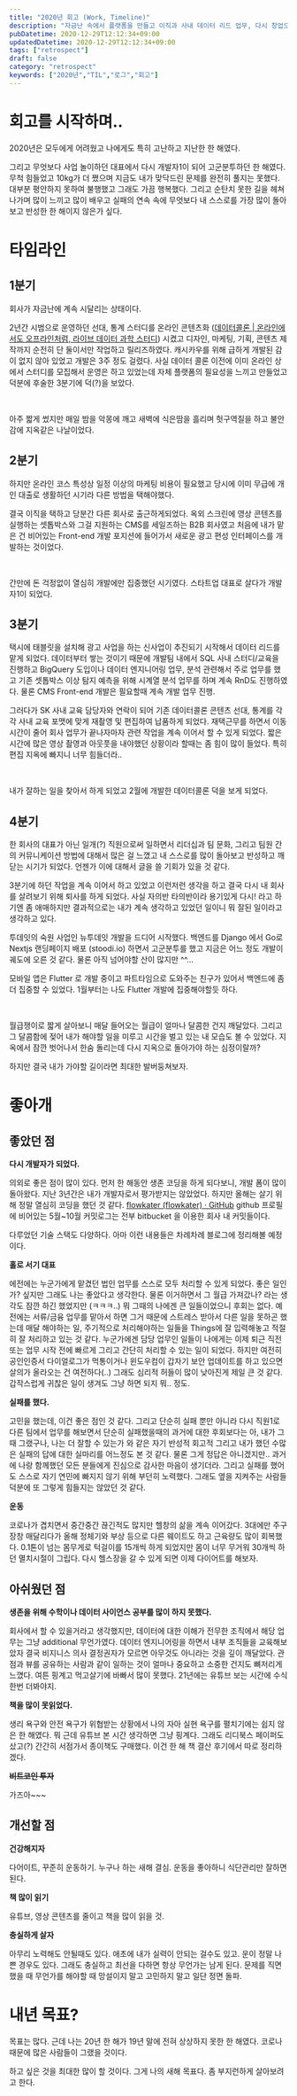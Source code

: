 ```yaml
---
title: "2020년 회고 (Work, Timeline)"
description: "자금난 속에서 플랫폼을 만들고 이직과 사내 데이터 리드 업무, 다시 창업으로 회귀한 2020년의 굴곡과 배운 점을 분기별로 정리하며 그때의 감정과 다음 시즌을 위한 다짐까지 남긴 회고."
pubDatetime: 2020-12-29T12:12:34+09:00
updatedDatetime: 2020-12-29T12:12:34+09:00
tags: ["retrospect"]
draft: false
category: "retrospect"
keywords: ["2020년","TIL","로그","회고"]
---
```


# 회고를 시작하며..

2020년은 모두에게 어려웠고 나에게도 특히 고난하고 지난한 한 해였다.

그리고 무엇보다 사업 놀이하던 대표에서 다시 개발자1이 되어 고군분투하던 한 해였다. 무척 힘들었고 10kg가 더 쪘으며 지금도 내가 맞닥드린 문제를 완전히 풀지는 못했다. 대부분 평안하지 못하여 불행했고 그래도 가끔 행복했다. 그리고 순탄치 못한 길을 헤쳐나가며 많이 느끼고 많이 배우고 실패의 연속 속에 무엇보다 내 스스로를 가장 많이 돌아보고 반성한 한 해이지 않은가 싶다.

# 타임라인

## 1분기

회사가 자금난에 계속 시달리는 상태이다.

2년간 시범으로 운영하던 선대, 통계 스터디를 온라인 콘텐츠화 ([데이터콜론 | 온라인에서도 오프라인처럼, 라이브 데이터 과학 스터디](https://www.datacolon.io/allcourse)) 시켰고 디자인, 마케팅, 기획, 콘텐츠 제작까지 순전히 단 둘이서만 작업하고 릴리즈하였다. 캐시카우를 위해 급하게 개발된 감이 없지 않아 있었고 개발은 3주 정도 걸렸다. 사실 데이터 콜론 이전에 이미 온라인 상에서 스터디를 모집해서 운영은 하고 있었는데 자체 플랫폼의 필요성을 느끼고 만들었고 덕분에 후술한 3분기에 덕(?)을 보았다.

<br />

아주 짧게 썼지만 매일 밤을 악몽에 깨고 새벽에 식은땀을 흘리며 헛구역질을 하고 불안감에 지옥같은 나날이었다.

## 2분기

하지만 온라인 코스 특성상 일정 이상의 마케팅 비용이 필요했고 당시에 이미 무급에 개인 대출로 생활하던 시기라 다른 방법을 택해야했다.

결국 이직을 택하고 당분간 다른 회사로 출근하게되었다. 옥외 스크린에 영상 콘텐츠를 실행하는 셋톱박스와 그걸 지원하는 CMS를 세일즈하는 B2B 회사였고 처음에 내가 맡은 건 비어있는 Front-end 개발 포지션에 들어가서 새로운 광고 편성 인터페이스를 개발하는 것이었다.

<br />

간만에 돈 걱정없이 열심히 개발에만 집중했던 시기였다. 스타트업 대표로 살다가 개발자1이 되었다.

## 3분기

택시에 태블릿을 설치해 광고 사업을 하는 신사업이 추진되기 시작해서 데이터 리드를 맡게 되었다. 데이터부터 쌓는 것이기 때문에 개발팀 내에서 SQL 사내 스터디/교육을 진행하고 BigQuery 도입이나 데이터 엔지니어링 업무, 분석 관련해서 주로 업무를 했고 기존 셋톱박스 이상 탐지 예측을 위해 시계열 분석 업무를 하며 계속 RnD도 진행하였다. 물론 CMS Front-end 개발은 필요할때 계속 개발 업무 진행.

그러다가 SK 사내 교육 담당자와 연락이 되어 기존 데이터콜론 콘텐츠 선대, 통계를 각각 사내 교육 포맷에 맞게 재촬영 및 편집하여 납품하게 되었다. 재택근무를 하면서 이동 시간이 줄어 회사 업무가 끝나자마자 관련 작업을 계속 이어서 할 수 있게 되었다. 짧은 시간에 많은 영상 촬영과 아웃풋을 내야했던 상황이라 할때는 좀 힘이 많이 들었다. 특히 편집 지옥에 빠지니 너무 힘들더라..

<br />

내가 잘하는 일을 찾아서 하게 되었고 2월에 개발한 데이터콜론 덕을 보게 되었다.

## 4분기

한 회사의 대표가 아닌 일개(?) 직원으로써 일하면서 리더십과 팀 문화, 그리고 팀원 간의 커뮤니케이션 방법에 대해서 많은 걸 느꼈고 내 스스로를 많이 돌아보고 반성하고 깨닫는 시기가 되었다. 언젠가 이에 대해서 글을 쓸 기회가 있을 것 같다.

3분기에 하던 작업을 계속 이어서 하고 있었고 이런저런 생각을 하고 결국 다시 내 회사를 살려보기 위해 퇴사를 하게 되었다. 사실 자의반 타의반이라 용기있게 다시! 라고 하기엔 좀 애매하지만 결과적으로는 내가 계속 생각하고 있었던 일이니 뭐 잘된 일이라고 생각하고 있다.

투데잇의 숙원 사업인 뉴투데잇 개발을 드디어 시작했다. 백엔드를 Django 에서 Go로 Nextjs 랜딩페이지 배포 (stoodi.io) 하면서 고군분투를 했고 지금은 어느 정도 개발이 궤도에 오른 것 같다. 물론 아직 넘어야할 산이 많지만 ^^…

모바일 앱은 Flutter 로 개발 중이고 파트타임으로 도와주는 친구가 있어서 백엔드에 좀 더 집중할 수 있었다. 1월부터는 나도 Flutter 개발에 집중해야할듯 하다.

<br />

월급쟁이로 짧게 살아보니 매달 들어오는 월급이 얼마나 달콤한 건지 깨달았다. 그리고 그 달콤함에 젖어 내가 해야할 일을 미루고 시간을 벌고 있는 내 모습도 볼 수 있었다. 지옥에서 잠깐 벗어나서 한숨 돌리는데 다시 지옥으로 돌아가야 하는 심정이랄까?

하지만 결국 내가 가야할 길이라면 최대한 발버둥쳐보자.

# 좋아개

## 좋았던 점

**다시 개발자가 되었다.**

의외로 좋은 점이 많이 있다. 먼저 한 해동안 생존 코딩을 하게 되다보니, 개발 폼이 많이 돌아왔다. 지난 3년간은 내가 개발자로서 평가받지는 않았었다. 하지만 올해는 살기 위해 정말 열심히 코딩을 했던 것 같다. [flowkater (flowkater) · GitHub](https://github.com/flowkater) github 프로필에 비어있는 5월~10월 커밋로그는 전부 bitbucket 을 이용한 회사 내 커밋들이다.

다루었던 기술 스택도 다양하다. 아마 이런 내용들은 차례차례 블로그에 정리해볼 예정이다.

**홀로 서기 대표**

에전에는 누군가에게 맡겼던 법인 업무를 스스로 모두 처리할 수 있게 되었다. 좋은 일인가? 싶지만 그래도 나는 좋았다고 생각한다. 물론 이거하면서 그 월급 가져갔나? 라는 생각도 잠깐 하긴 했었지만 (ㅋㅋㅋ..) 뭐 그때의 나에겐 큰 일들이었으니 후회는 없다. 예전에는 서류/금융 업무를 맡아서 하면 그거 때문에 스트레스 받아서 다른 일을 못하곤 했는데 매달 해야하는 일, 주기적으로 처리해야하는 일들을 Things에 잘 입력해놓고 적절히 잘 처리하고 있는 것 같다. 누군가에겐 담당 업무인 일들이 나에게는 이제 퇴근 직전 또는 업무 시작 전에 빠르게 그리고 간단히 처리할 수 있는 일이 되었다. 하지만 여전히 공인인증서 다이얼로그가 먹통이거나 윈도우컴이 갑자기 보안 업데이트를 하고 있으면 살의가 올라오는 건 여전하다(..) 그래도 심리적 허들이 많이 낮아진게 제일 큰 것 같다. 갑작스럽게 귀찮은 일이 생겨도 그냥 하면 되지 뭐.. 정도.

**실패를 했다.**

고민을 했는데, 이건 좋은 점인 것 같다. 그리고 단순히 실패 뿐만 아니라 다시 직원1로 다른 팀에서 업무를 해보면서 단순히 실패했을때의 과거에 대한 후회보다는 아, 내가 그때 그랬구나, 나는 더 잘할 수 있는가 와 같은 자기 반성적 회고적 그리고 내가 했던 수많은 실패의 답에 대한 실마리를 어느정도 본 것 같다. 물론 그게 정답은 아니겠지만.. 과거에 나랑 함께했던 모든 분들에게 진심으로 감사한 마음이 생기더라. 그리고 실패를 했어도 스스로 자기 연민에 빠지지 않기 위해 부던히 노력했다. 그래도 옆을 지켜주는 사람들 덕분에 또 그렇게 힘들지는 않았던 것 같다.

**운동**

코로나가 겹치면서 중간중간 끊긴적도 많지만 헬창의 삶을 계속 이어갔다. 3대에만 주구장창 매달리다가 올해 정체기와 부상 등으로 다른 웨이트도 하고 근육량도 많이 회복했다. 0.1톤이 넘는 몸무게로 턱걸이를 15개씩 하게 되었지만 몸이 너무 무거워 30개씩 하던 멸치시절이 그립다. 다시 헬스장을 갈 수 있게 되면 이제 다이어트를 해보자.

## 아쉬웠던 점

**생존을 위해 수학이나 데이터 사이언스 공부를 많이 하지 못했다.**

회사에서 할 수 있을거라고 생각했지만, 데이터에 대한 이해가 전무한 조직에서 해당 업무는 그냥 additional 무언가였다. 데이터 엔지니어링을 하면서 내부 조직들을 교육해보았자 결국 비지니스 의사 결정권자가 모르면 아무것도 아니라는 것을 깊이 깨달았다. 관점과 뷰를 공유하는 사람과 같이 일하는 것이 얼마나 중요하고 소중한 건지도 뼈저리게 느꼈다. 여튼 핑계고 먹고살기에 바빠서 많이 못했다. 21년에는 유튜브 보는 시간에 수식 한번 더봐야지.

**책을 많이 못읽었다.**

생리 욕구와 안전 욕구가 위협받는 상황에서 나의 자아 실현 욕구를 펼치기에는 쉽지 않은 한 해였다. 뭐 근데 유튜브 본 시간 생각하면 그냥 핑계다. 그래도 리디북스 페이퍼도 샀고(?) 간간히 서점가서 종이책도 구매했다. 이건 한 해 책 결산 후기에서 따로 정리하겠다.

~~**비트코인 투자**~~

가즈아~~~

## 개선할 점

**건강해지자**

다어이트, 꾸준히 운동하기. 누구나 하는 새해 결심. 운동을 좋아하니 식단관리만 잘하면 된다.

**책 많이 읽기**

유튜브, 영상 콘텐츠를 줄이고 책을 많이 읽을 것.

**충실하게 살자**

아무리 노력해도 안될때도 있다. 애초에 내가 실력이 안되는 걸수도 있고. 운이 정말 나쁜 경우도 있다. 그래도 충실하고 최선을 다하면 항상 무언가는 남게 된다. 문제를 직면했을 때 무언가를 해야할 때 망설이지 말고 고민하지 말고 일단 정면 돌파.

# 내년 목표?

목표는 많다. 근데 나는 20년 한 해가 19년 말에 전혀 상상하지 못한 한 해였다. 코로나 때문에 많은 사람들이 그랬을 것이다.

하고 싶은 것을 최대한 많이 할 것이다. 그게 나의 새해 목표다. 좀 부지런하게 살아보려고 한다.
